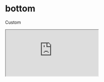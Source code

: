 ---
---

# bottom

Custom

<div class="iframe_code"><iframe src="https://lstyle.larico.net/dist/bottom.css" allowfullscreen></iframe></div>
